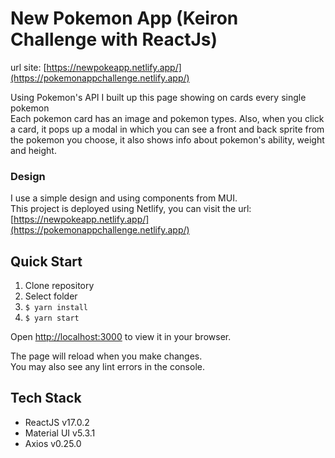 # New Pokemon App (Keiron Challenge with ReactJs)

url site: [https://newpokeapp.netlify.app/](https://pokemonappchallenge.netlify.app/)

Using Pokemon's API I built up this page showing on cards every single pokemon<br/>
Each pokemon card has an image and pokemon types. Also, when you click a card, it pops up a modal in which you can see a front and back sprite from the pokemon you choose, it also shows info about pokemon's ability, weight and height.

### Design
I use a simple design and using components from MUI. </br>
This project is deployed using Netlify, you can visit the url: [https://newpokeapp.netlify.app/](https://pokemonappchallenge.netlify.app/)

## Quick Start
1. Clone repository
2. Select folder
3. ` $ yarn install `
4. ` $ yarn start ` 

Open [http://localhost:3000](http://localhost:3000) to view it in your browser.

The page will reload when you make changes.\
You may also see any lint errors in the console.


## Tech Stack

- ReactJS v17.0.2
- Material UI v5.3.1
- Axios v0.25.0
